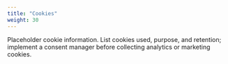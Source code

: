 ```yaml
---
title: "Cookies"
weight: 30
---
```


Placeholder cookie information. List cookies used, purpose, and retention; implement a consent manager before collecting analytics or marketing cookies.

<!-- TODO: Implement cookie consent -->
